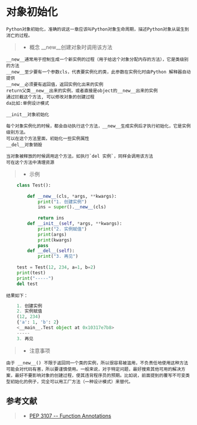 # 对象初始化
    
    Python对象初始化，准确的说这一章应该叫Python对象生命周期，描述Python对象从诞生到消亡的过程。

> * 概念 
    __new__创建对象时调用该方法

    __new__通常用于控制生成一个新实例的过程（用于给这个对象分配内存的方法），它是类级别的方法
    __new__至少要有一个参数cls，代表要实例化的类，此参数在实例化时由Python 解释器自动提供
    __new__必须要有返回值，返回实例化出来的实例
    return父类__new__出来的实例，或者直接是object的__new__出来的实例
    通过拦截这个方法, 可以修改对象的创建过程
    da比如:单例设计模式
    
    __init__对象初始化
    
    每个对象实例化的时候，都会自动执行这个方法，__new__生成实例后才执行初始化，它是实例级别方法。
    可以在这个方法里面，初始化一些实例属性
    __del__对象销毁
    
    当对象被释放的时候调用这个方法，如执行`del 实例`，同样会调用该方法
    可在这个方法中清理资源
    
> * 示例
```python
    class Test():
    
        def __new__(cls, *args, **kwargs):
            print("1. 创建实例")
            ins = super().__new__(cls)
    
            return ins
        def __init__(self, *args, **kwargs):
            print("2. 实例赋值")
            print(args)
            print(kwargs)
            pass
        def __del__(self):
            print("3. 再见")
    
    test = Test(12, 234, a=1, b=2)
    print(test)
    print("-----")
    del test
```
    结果如下：

```python
    1. 创建实例
    2. 实例赋值
    (12, 234)
    {'a': 1, 'b': 2}
    <__main__.Test object at 0x10317e7b8>
    -----
    3. 再见
```
> * 注意事项
    
    由于 __new__() 不限于返回同一个类的实例，所以很容易被滥用，不负责任地使用这种方法可能会对代码有害，所以要谨慎使用。一般来说，对于特定问题，最好搜索其他可用的解决方案，最好不要影响对象的创建过程，使其违背程序员的预期。比如说，前面提到的覆写不可变类型初始化的例子，完全可以用工厂方法（一种设计模式）来替代。

## 参考文献
> * [PEP 3107 -- Function Annotations](https://www.python.org/dev/peps/pep-3107/)
